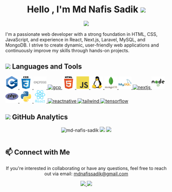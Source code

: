 <div align="center">
  <h1>
    Hello <world/>, I'm Md Nafis Sadik
    <img src="https://media.giphy.com/media/hvRJCLFzcasrR4ia7z/giphy.gif" width="28">
  </h1>
  <p>
    <img src="https://readme-typing-svg.herokuapp.com/?font=Fira+Sans&size=20&pause=1000&color=teal&center=true&random=false&width=435&lines=Web+Developer;Software+Engineer;Tech+Enthusiast;Lifelong+Learner" />
  </p>
</div>

<p>
  I'm a passionate web developer with a strong foundation in HTML, CSS, JavaScript, and experience in React, Next.js, Laravel, MySQL, and MongoDB. I strive to create dynamic, user-friendly web applications and continuously improve my skills through hands-on projects.
</p>

## <img src="https://media.giphy.com/media/iY8CRBdQXODJSCERIr/giphy.gif" width="25"> <b>Languages and Tools</b>
<p align="left"> <a href="https://www.w3schools.com/cpp/" target="_blank" rel="noreferrer"> <img src="https://raw.githubusercontent.com/devicons/devicon/master/icons/cplusplus/cplusplus-original.svg" alt="cplusplus" width="40" height="40"/> </a> <a href="https://www.w3schools.com/css/" target="_blank" rel="noreferrer"> <img src="https://raw.githubusercontent.com/devicons/devicon/master/icons/css3/css3-original-wordmark.svg" alt="css3" width="40" height="40"/> </a> <a href="https://expressjs.com" target="_blank" rel="noreferrer"> <img src="https://raw.githubusercontent.com/devicons/devicon/master/icons/express/express-original-wordmark.svg" alt="express" width="40" height="40"/> </a> <a href="https://cloud.google.com" target="_blank" rel="noreferrer"> <img src="https://www.vectorlogo.zone/logos/google_cloud/google_cloud-icon.svg" alt="gcp" width="40" height="40"/> </a>  <a href="https://www.w3.org/html/" target="_blank" rel="noreferrer"> <img src="https://raw.githubusercontent.com/devicons/devicon/master/icons/html5/html5-original-wordmark.svg" alt="html5" width="40" height="40"/> </a>  <a href="https://developer.mozilla.org/en-US/docs/Web/JavaScript" target="_blank" rel="noreferrer"> <img src="https://raw.githubusercontent.com/devicons/devicon/master/icons/javascript/javascript-original.svg" alt="javascript" width="40" height="40"/> </a> <a href="https://www.linux.org/" target="_blank" rel="noreferrer"> <img src="https://raw.githubusercontent.com/devicons/devicon/master/icons/linux/linux-original.svg" alt="linux" width="40" height="40"/> </a> <a href="https://www.mongodb.com/" target="_blank" rel="noreferrer"> <img src="https://raw.githubusercontent.com/devicons/devicon/master/icons/mongodb/mongodb-original-wordmark.svg" alt="mongodb" width="40" height="40"/> </a> <a href="https://www.mysql.com/" target="_blank" rel="noreferrer"> <img src="https://raw.githubusercontent.com/devicons/devicon/master/icons/mysql/mysql-original-wordmark.svg" alt="mysql" width="40" height="40"/> </a> <a href="https://nextjs.org/" target="_blank" rel="noreferrer"> <img src="https://cdn.worldvectorlogo.com/logos/nextjs-2.svg" alt="nextjs" width="40" height="40"/> </a> <a href="https://nodejs.org" target="_blank" rel="noreferrer"> <img src="https://raw.githubusercontent.com/devicons/devicon/master/icons/nodejs/nodejs-original-wordmark.svg" alt="nodejs" width="40" height="40"/> </a> <a href="https://www.php.net" target="_blank" rel="noreferrer"> <img src="https://raw.githubusercontent.com/devicons/devicon/master/icons/php/php-original.svg" alt="php" width="40" height="40"/> </a> <a href="https://www.python.org" target="_blank" rel="noreferrer"> <img src="https://raw.githubusercontent.com/devicons/devicon/master/icons/python/python-original.svg" alt="python" width="40" height="40"/> </a> <a href="https://reactjs.org/" target="_blank" rel="noreferrer"> <img src="https://raw.githubusercontent.com/devicons/devicon/master/icons/react/react-original-wordmark.svg" alt="react" width="40" height="40"/> </a> <a href="https://reactnative.dev/" target="_blank" rel="noreferrer"> <img src="https://reactnative.dev/img/header_logo.svg" alt="reactnative" width="40" height="40"/> </a> <a href="https://tailwindcss.com/" target="_blank" rel="noreferrer"> <img src="https://www.vectorlogo.zone/logos/tailwindcss/tailwindcss-icon.svg" alt="tailwind" width="40" height="40"/> </a> <a href="https://www.tensorflow.org" target="_blank" rel="noreferrer"> <img src="https://www.vectorlogo.zone/logos/tensorflow/tensorflow-icon.svg" alt="tensorflow" width="40" height="40"/> </a> </p>

## <img src="https://media.giphy.com/media/iY8CRBdQXODJSCERIr/giphy.gif" width="25"> <b>GitHub Analytics</b>

<div align="center">
  <img src="https://github-readme-stats.vercel.app/api?username=md-nafis-sadik&theme=github_dark&hide_border=false&include_all_commits=false&count_private=false" alt="md-nafis-sadik" height="150px"/>
  <img src="https://github-readme-streak-stats.herokuapp.com/?user=md-nafis-sadik&theme=github_dark&hide_border=false" height="150px"/>
  <img src="https://github-readme-stats.vercel.app/api/top-langs/?username=md-nafis-sadik&theme=github_dark&hide_border=false&layout=compact" height="150px"/>
</div>



<br>

## <p align="left">📫 <b>Connect with Me</b></p>

<p align="center">
  If you're interested in collaborating or have any questions, feel free to reach out via email: <a href="mailto:mdnafissadik@gmail.com">mdnafissadik@gmail.com</a>
</p>

<p align="center">
  <a href="https://www.linkedin.com/in/mdnafissadik/">
    <img src="https://img.icons8.com/doodle/40/000000/linkedin--v2.png"/>
  </a>
  <a href="https://twitter.com/mdnafissadik">
    <img src="https://img.icons8.com/doodle/40/000000/twitter--v1.png"/>
  </a>
</p>
